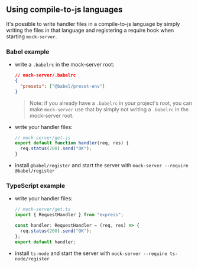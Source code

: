 ## Using compile-to-js languages

It's possible to write handler files in a compile-to-js language by simply
writing the files in that language and registering a require hook when starting
`mock-server`.

### Babel example

- write a `.babelrc` in the mock-server root:

  ```json
  // mock-server/.babelrc
  {
    "presets": ["@babel/preset-env"]
  }
  ```

  > Note: if you already have a `.babelrc` in your project's root, you can make
  > `mock-server` use that by simply not writing a `.babelrc` in the mock-server
  > root.

- write your handler files:

  ```js
  // mock-server/get.js
  export default function handler(req, res) {
    req.status(200).send("OK");
  }
  ```

- install `@babel/register` and start the server with
  `mock-server --require @babel/register`

### TypeScript example

- write your handler files:

  ```typescript
  // mock-server/get.ts
  import { RequestHandler } from "express";

  const handler: RequestHandler = (req, res) => {
    req.status(200).send("OK");
  };
  export default handler;
  ```

- install `ts-node` and start the server with
  `mock-server --require ts-node/register`
